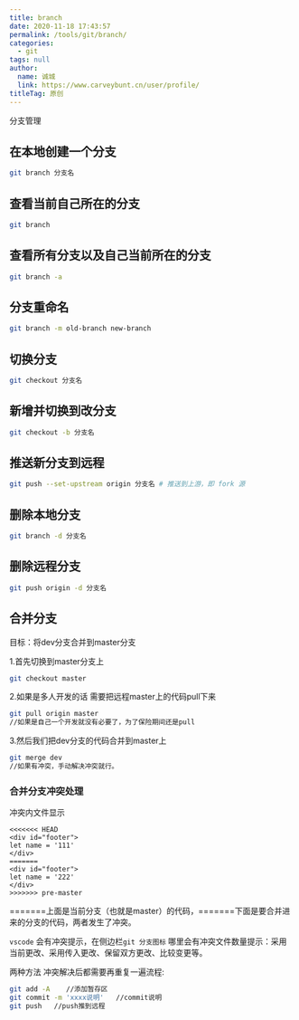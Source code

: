 ```yaml
---
title: branch
date: 2020-11-18 17:43:57
permalink: /tools/git/branch/
categories: 
  - git
tags: null
author: 
  name: 诚城
  link: https://www.carveybunt.cn/user/profile/
titleTag: 原创
---
```

分支管理

<!-- more -->

## 在本地创建一个分支

```sh
git branch 分支名
```

## 查看当前自己所在的分支

```sh
git branch
```

## 查看所有分支以及自己当前所在的分支

```sh
git branch -a
```

## 分支重命名

```bash
git branch -m old-branch new-branch
```

## 切换分支

```sh
git checkout 分支名
```

## 新增并切换到改分支

```sh
git checkout -b 分支名
```

## 推送新分支到远程

```sh
git push --set-upstream origin 分支名 # 推送到上游，即 fork 源
```

## 删除本地分支

```sh
git branch -d 分支名
```

## 删除远程分支

```sh
git push origin -d 分支名
```


## 合并分支

目标：将dev分支合并到master分支

1.首先切换到master分支上
```bash
git checkout master
```
2.如果是多人开发的话 需要把远程master上的代码pull下来
```bash
git pull origin master
//如果是自己一个开发就没有必要了，为了保险期间还是pull
```
3.然后我们把dev分支的代码合并到master上
```bash
git merge dev 
//如果有冲突，手动解决冲突就行。
```

### 合并分支冲突处理

冲突内文件显示
```
<<<<<<< HEAD
<div id="footer">
let name = '111'
</div>
=======
<div id="footer">
let name = '222'
</div>
>>>>>>> pre-master
```
=======上面是当前分支（也就是master）的代码，=======下面是要合并进来的分支的代码，两者发生了冲突。

`vscode` 会有冲突提示，在侧边栏`git 分支图标` 哪里会有冲突文件数量提示：采用当前更改、采用传入更改、保留双方更改、比较变更等。

两种方法 冲突解决后都需要再重复一遍流程:
```bash
git add -A    //添加暂存区
git commit -m 'xxxx说明'   //commit说明
git push   //push推到远程
```